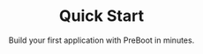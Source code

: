 ---
layout: documentation
title: "Quick Start"
subtitle: "Build your first application with PreBoot in minutes."
permalink: /docs/quick-start/
---